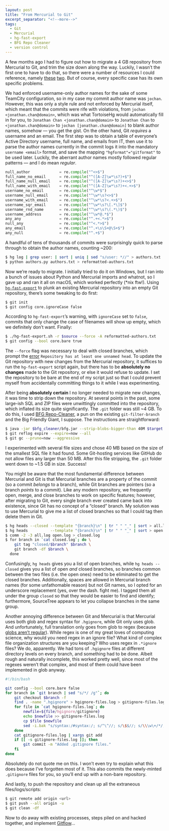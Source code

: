 ```yaml
---
layout: post
title: "From Mercurial to Git"
excerpt_separator: "<!--more-->"
tags:
  - Git
  - Mercurial
  - hg-fast-export
  - BFG Repo Cleaner
  - version control
---
```


A few months ago I had to figure out how to migrate a 4 GB repository from Mercurial to Git, and trim the size down along the way. Luckily, I wasn’t the first one to have to do that, so there were a number of resources I could reference, namely [these](https://hackernoon.com/migrating-140-000-commits-from-mercurial-to-git-5cf46f134261) [two](http://www.mehdi-khalili.com/migrating-from-mercurial-to-git). But of course, every specific case has its own specific problems.

<!--more-->

We had enforced username-only author names for the sake of some TeamCity configuration, so in my case my commit author name was `jochan`. However, this was only a style rule and not enforced by Mercurial itself, which meant that the commits were rife with violations, from `jochan <jonathan.chan@domain>`, which was what TortoiseHg would automatically fill in for you, to `Jonathan Chan <jonathan.chan@domain>` to `Jonathan Chan` to `<jonathan.chan@domain>` to `jochan [jonathan.chan@domain]` to blank author names, somehow ― you get the gist. On the other hand, Git *requires* a username and an email. The first step was to obtain a table of everyone’s Active Directory username, full name, and emails from IT, then use it to parse the author names currently in the commit logs it into the mandatory `username <email>` format, and save the mapping `"hgformat"="gitformat"` to be used later. Luckily, the aberrant author names mostly followed regular patterns ― and I do mean *regular*.

```python
null_author             = re.compile("^<>$")
full_name_no_email      = re.compile("^([A-Z]\w*\s?)+$")
full_name_null_email    = re.compile("^([A-Z]\w*\s?)+<>$")
full_name_with_email    = re.compile("^([A-Z]\w*\s?)+<.+>$")
username_no_email       = re.compile("^\w*$")
username_null_email     = re.compile("^\w*\s?<>$")
username_with_email     = re.compile("^\w*\s?<.+>$")
username_sqr_email      = re.compile("^\w*\s?\[.*\]$")
username_rnd_name       = re.compile("^\w*\s?\(.*\)$")
username_address        = re.compile("^\w*@.*$")
any_any                 = re.compile("^.+<.*>$")
null_any                = re.compile("^<.*>$")
any_email               = re.compile("^.+\s\S+@\S+$")
any_null                = re.compile("^.+$")
```

A handlful of tens of thousands of commits were surprisingly quick to parse through to obtain the author names, counting ~200:

```bash
$ hg log | grep user: | sort | uniq | sed "s/user: *//" > authors.txt
$ python authors.py authors.txt > reformatted-authors.txt
```

Now we’re ready to migrate. I initially tried to do it on Windows, but I ran into a bunch of issues about Python and Mercurial imports and whatnot, so I gave up and ran it all on macOS, which worked perfectly (\*nix ftw!). Using [`hg-fast-export`](https://github.com/frej/fast-export) to plunk an existing Mercurial repository into an empty Git repository, there’s some tweaking to do first:

```bash
$ git init
$ git config core.ignoreCase false
```

According to `hg-fast-export`’s warning, with `ignoreCase` set to `false`, commits that only change the case of filenames will show up empty, which we definitely don’t want. Finally:

```bash
$ ./hg-fast-export.sh -r $source --force -A reformatted-authors.txt
$ git config --bool core.bare true
```

The `--force` flag was necessary to deal with closed branches, which prompt the [error](https://github.com/cosmin/git-hg/issues/12) `Repository has at least one unnamed head`. To update the Git repository with new changes from the Mercurial repository, it suffices to run the `hg-fast-export` script again, but there has to be **absolutely no changes** made to the Git repository, or else it would refuse to update. I set the repository to be bare at the end of my script just so that I could prevent myself from accidentally committing things to it while I was experimenting.

After being **absolutely certain** I no longer needed to migrate new changes, it was time to strip down the repository. At several points in the past, some large-ish SQL and ZIP files were unwittingly committed into the repository, which inflated its size quite significantly. The `.git` folder was still ~4 GB. To do this, I used [BFG Repo-Cleaner](https://rtyley.github.io/bfg-repo-cleaner/), a pun on the existing `git-filter-branch` and the Big Friendly Giant, I suppose. The instructions are straightforward:

```bash
$ java -jar $bfg_cleaner/bfg.jar --strip-blobs-bigger-than 40M $target
$ git reflog expire --expire=now --all
$ git gc --prune=now --aggressive
```

I experimented with several file sizes and chose 40 MB based on the size of the smallest SQL file it had found. Some Git-hosting services like GitHub do not allow files any larger than 50 MB. After this file stripping, the `.git` folder went down to ~1.5 GB in size. Success!

You might be aware that the most fundamental difference between Mercurial and Git is that Mercurial branches are a property of the commit (so a commit *belongs* to a branch), while Git branches are pointers (so a branch *points* to a commit). Like any modern repository, we frequently open, merge, and close branches to work on specific features; however, after migrating to Git, every single branch ever created came back into existence, since Git has no concept of a “closed” branch. My solution was to use Mercurial to give me a list of closed branches so that I could tag then delete them in Git.

```bash
$ hg heads --closed --template "{branch}\n" | tr " " "_" | sort > all.log
$ hg heads          --template "{branch}\n" | tr " " "_" | sort > open.log
$ comm -2 -3 all.log open.log > closed.log
$ for branch in `cat closed.log`; do \
    git tag "closed/$branch" $branch \
    git branch -df $branch \
  done
```

Confusingly, `hg heads` gives you a list of open branches, while `hg heads --closed` gives you a list of open *and* closed branches, so branches common between the two files (i.e. the open ones) need to be eliminated to get the closed branches. Additionally, spaces are allowed in Mercurial branch names (for some unfathomable reason) but not Git names, so I opted for an underscore replacement (yes, over the dash. fight me). I tagged them all under the group `closed` so that they would be easier to find and identify; furthermore, SourceTree appears to let you collapse branches in the same group.

Another annoying difference between Git and Mercurial is that Mercurial uses both glob and regex syntax for `.hgignore`, while Git only uses glob. And unfortunately, full translation only goes from glob to regex (because [globs aren’t regular](https://en.wikipedia.org/wiki/Glob_%28programming%29#Compared_to_regular_expressions)). While regex is one of my great loves of computing science, why would you need regex in an ignore file? What kind of complex file organization structures are you keeping? Who uses regex in `.*ignore` files? We do, apparently. We had tons of `.hgignore` files at different directory levels on every branch, and something had to be done. Albeit rough and naturally incomplete, this worked pretty well, since most of the regexes weren’t that complex, and most of them could have been implemented in glob anyway.

```bash
#!/bin/bash

git config --bool core.bare false
for branch in `git branch | sed "s/*/ /g"`; do
    git checkout $branch -f
    find . -name ".hgignore" > hgignore-files.log > gitignore-files.log
    for file in `cat hgignore-files.log`; do
        newfile=${file/hgignore/gitignore}
        echo $newfile >> gitignore-files.log
        cp $file $newfile
        sed -i.bak "s/syntax:/#syntax:/; s/^\^//; s/\$$//; s/\\\w\+/*/; s/\\\\\//\//g" $newfile
    done
    cat gitignore-files.log | xargs git add
    if [[ -s gitignore-files.log ]]; then
        git commit -m "Added .gitignore files."
    fi
done
```

Absolutely do not quote me on this. I won’t even try to explain what this does because I’ve forgotten most of it. This also commits the newly-minted `.gitignore` files for you, so you’ll end up with a non-bare repository.

And lastly, to push the repository and clean up all the extraneous files/logs/scripts:

```bash
$ git remote add origin <url>
$ git push --all origin -u
$ git clean -df
```

Now to do away with existing processes, steps piled on and hacked together, and implement [Gitflow](https://www.atlassian.com/git/tutorials/comparing-workflows/gitflow-workflow)...
